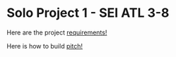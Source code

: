 # Solo Project 1 - SEI ATL 3-8

Here are the project [requirements!](./requirements.md)

Here is how to build [pitch!](./pitch.md)